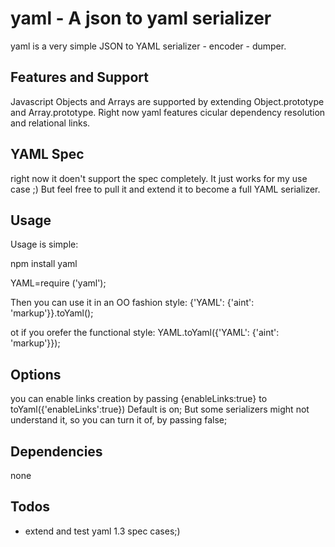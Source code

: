 # yaml - A json to yaml serializer  #

yaml is a very simple JSON to YAML serializer - encoder - dumper. 

## Features and Support ##

Javascript Objects and Arrays are supported by extending Object.prototype and Array.prototype.
Right now yaml features cicular dependency resolution and relational links.


## YAML Spec ##

right now it doen't support the spec completely. It just works for my use case ;) But feel free to pull it and extend it to become a full YAML serializer.



## Usage ##

Usage is simple:

npm install yaml

YAML=require ('yaml');

Then you can use it in an OO fashion style:
{'YAML': {'aint': 'markup'}}.toYaml();

ot if you orefer the functional style:
YAML.toYaml({'YAML': {'aint': 'markup'}});
 
## Options ##
you can enable links creation by passing {enableLinks:true} to toYaml({'enableLinks':true})
Default is on; But some serializers might not understand it, so you can turn it of, by passing false;

## Dependencies ##

none

## Todos ##

* extend and test yaml 1.3 spec cases;)
